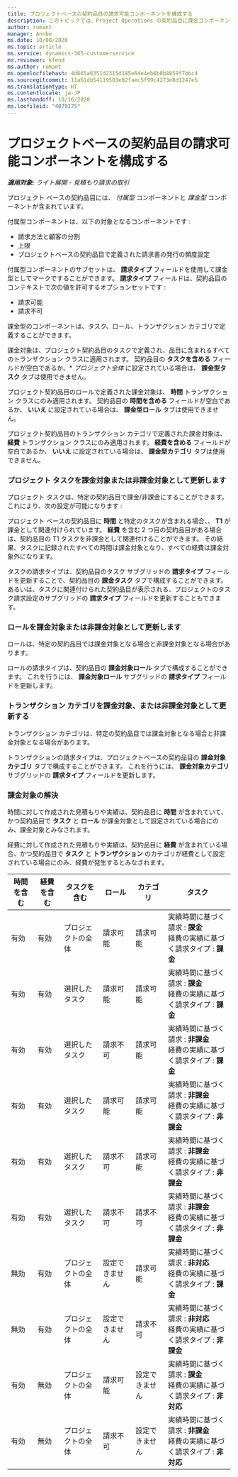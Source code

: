 ```yaml
---
title: プロジェクトベースの契約品目の請求可能コンポーネントを構成する
description: このトピックでは、Project Operations の契約品目に課金コンポーネントを追加する方法ついて解説します。
author: rumant
manager: Annbe
ms.date: 10/08/2020
ms.topic: article
ms.service: dynamics-365-customerservice
ms.reviewer: kfend
ms.author: rumant
ms.openlocfilehash: 4d665a6351d2315d185e64e4eb6b0b8859f7bbc4
ms.sourcegitcommit: 11a61db54119503e82faec5f99c4273e8d1247e5
ms.translationtype: HT
ms.contentlocale: ja-JP
ms.lasthandoff: 10/16/2020
ms.locfileid: "4079175"
---
```

# <a name="configuring-chargeable-components-of-a-project-based-contract-line"></a>プロジェクトベースの契約品目の請求可能コンポーネントを構成する

_**適用対象:** ライト展開 - 見積もり請求の取引_

プロジェクト ベースの契約品目には、 *付属型* コンポーネントと *課金型* コンポーネントが含まれています。

付属型コンポーネントは、以下の対象となるコンポーネントです :

  - 請求方法と顧客の分割
  - 上限 
  - プロジェクトベースの契約品目で定義された請求書の発行の頻度設定

付属型コンポーネントのサブセットは、 **請求タイプ** フィールドを使用して課金型としてマークですることができます。 **請求タイプ** フィールドは、契約品目のコンテキストで次の値を許可するオプションセットです :

  - 請求可能
  - 請求不可

課金型のコンポーネントは、タスク、ロール、トランザクション カテゴリで定義することができます。

課金対象は、プロジェクト契約品目のタスクで定義され、品目に含まれるすべてのトランザクション クラスに適用されます。 契約品目の **タスクを含める** フィールドが空白であるか、* *プロジェクト全体* に設定されている場合は、 **課金型タスク** タブは使用できません。

プロジェクト契約品目のロールで定義された課金対象は、 **時間** トランザクション クラスにのみ適用されます。 契約品目の **時間を含める** フィールドが空白であるか、 **いいえ** に設定されている場合は、 **課金型ロール** タブは使用できません。

プロジェクト契約品目のトランザクション カテゴリで定義された課金対象は、 **経費** トランザクション クラスにのみ適用されます。 **経費を含める** フィールドが空白であるか、 **いいえ** に設定されている場合は、 **課金型カテゴリ** タブは使用できません。

### <a name="update-a-project-task-as-chargeable-or-non-chargeable"></a>プロジェクト タスクを課金対象または非課金対象として更新します

プロジェクト タスクは、特定の契約品目で課金/非課金にすることができます。これにより、次の設定が可能になります :

プロジェクト ベースの契約品目に **時間** と特定のタスクが含まれる場合、、 **T1** が課金として関連付けられています。 **経費** を含む 2 つ目の契約品目がある場合は、契約品目の T1 タスクを非課金として関連付けることができます。 その結果、タスクに記録されたすべての時間は課金対象となり、すべての経費は課金対象外になります。

タスクの請求タイプは、契約品目のタスク サブグリッドの **請求タイプ** フィールドを更新することで、契約品目の **課金タスク** タブで構成することができます。 あるいは、タスクに関連付けられた契約品目が表示される、プロジェクトのタスク請求設定のサブグリッドの **請求タイプ** フィールドを更新することもできます。

### <a name="update-a-role-as-chargeable-or-non-chargeable"></a>ロールを課金対象または非課金対象として更新します

ロールは、特定の契約品目では課金対象となる場合と非課金対象となる場合があります。

ロールの請求タイプは、契約品目の **課金対象ロール** タブで構成することができます。 これを行うには、 **課金対象ロール** サブグリッドの **請求タイプ** フィールドを更新します。

### <a name="update-a-transaction-category-as-chargeable-or-non-chargeable"></a>トランザクション カテゴリを課金対象、または非課金対象として更新する

トランザクション カテゴリは、特定の契約品目では課金対象となる場合と非課金対象となる場合があります。

トランザクションの請求タイプは、プロジェクトベースの契約品目の **課金対象カテゴリ** タブで構成することができます。 これを行うには、 **課金対象カテゴリ** サブグリッドの **請求タイプ** フィールドを更新します。

### <a name="resolve-chargeability"></a>課金対象の解決

時間に対して作成された見積もりや実績は、契約品目に **時間** が含まれていて、かつ契約品目で **タスク** と **ロール** が課金対象として設定されている場合にのみ、課金対象とみなされます。

経費に対して作成された見積もりや実績は、契約品目に **経費** が含まれている場合、かつ契約品目で **タスク** と **トランザクション** のカテゴリが経費として設定されている場合にのみ、経費が発生するとみなされます。


| 時間を含む | 経費を含む | タスクを含む | ロール           | カテゴリ       | タスク​                                                                                                      |
|---------------|------------------|----------------|----------------|----------------|-----------------------------------------------------------------------------------------------------------|
| 有効           | 有効              | プロジェクトの全体 | 請求可能     | 請求可能     | 実績時間に基づく請求 : **課金** </br> 経費の実績に基づく請求タイプ : **課金**           |
| 有効           | 有効              | 選択したタスク | 請求可能     | 請求可能     | 実績時間に基づく請求 : **課金** </br> 経費の実績に基づく請求タイプ : **課金**           |
| 有効           | 有効              | 選択したタスク | 請求不可 | 請求可能     | 実績時間に基づく請求 : **非課金** </br> 経費の実績に基づく請求タイプ : **課金**       |
| 有効           | 有効              | 選択したタスク | 請求可能     | 請求可能     | 実績時間に基づく請求 : **非課金** </br> 経費の実績に基づく請求タイプ : **非課金** |
| 有効           | 有効              | 選択したタスク | 請求不可 | 請求可能     | 実績時間に基づく請求 : **非課金** </br> 経費の実績に基づく請求タイプ : **非課金** |
| 有効           | 有効              | 選択したタスク | 請求不可 | 請求不可 | 実績時間に基づく請求 : **非課金** </br> 経費の実績に基づく請求タイプ : **非課金** |
| 無効            | 有効              | プロジェクトの全体 | 設定できません   | 請求可能     | 実績時間に基づく請求 : **非対応**</br>経費の実績に基づく請求タイプ : **課金**          |
| 無効            | 有効              | プロジェクトの全体 | 設定できません   | 請求不可 | 実績時間に基づく請求 : **非対応**</br> 経費の実績に基づく請求タイプ : **非課金**     |
| 有効           | 無効               | プロジェクトの全体 | 請求可能     | 設定できません   | 実績時間に基づく請求 : **課金** </br> 経費の実績に基づく請求タイプ : **非対応**        |
| 有効           | 無効               | プロジェクトの全体 | 請求不可 | 設定できません   | 実績時間に基づく請求 : **非課金** </br>経費の実績に基づく請求タイプ : **非対応**   |
